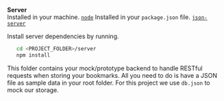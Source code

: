 **Server**  
Installed in your machine.
[`node`](https://nodejs.org/en/download)
Installed in your `package.json` file.
[`json-server`](https://www.npmjs.com/package/json-server)

Install server dependencies by running.

```bash
   cd <PROJECT_FOLDER>/server
   npm install
```

This folder contains your mock/prototype backend to handle RESTful requests when storing your bookmarks. All you need to do is have a JSON file as sample data in your root folder. For this project we use `db.json` to mock our storage.
